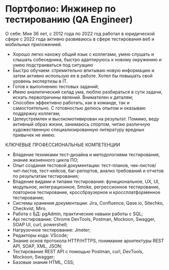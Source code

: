# Портфолио: Инжинер по тестированию (QA Engineer)

О себе: 
Мне 36 лет, с 2012 года по 2022 год работал в юридической сфере с 2022 года активно развиваюсь в сфере тестирования веб и мобильных приложенией.
- Хорошо легко нахожу общий язык с коллегами, умею слушать и слышать собеседника, быстро адаптируюсь к новому окружению и умею подстраиваться под ситуацию
- Быстро обучаем: стремительно впитываю новую информацию и затем активно использую ее в работе. Хотел бы повышать свой уровень экспертизы в IT.
- Готов к выполнению тестовых заданий;
- Имею аналитический склад ума, люблю разбираться в сути задачи, искать первопричины явлений. Внимателен к деталям;
- Способен эффективно работать, как в команде, так и самостоятельно. С готовностью делюсь опытом и оказываю поддержку коллегам;
- Целеустремлен и высокомотивирован на результат.
Помимо, веду активный образ жизни, занимаюсь спортом, читаю различную художественную специализированную литературу вредных привычек не имею.

КЛЮЧЕВЫЕ ПРОФЕССИОНАЛЬНЫЕ КОМПЕТЕНЦИИ
- Владение техниками тест-дизайна и методологиями тестирования, знание жизненного цикла ПО;
- Опыт создания тестовой документации: тест-планов, чек-листов/чит-листов, тест-кейсов, баг-репортов, анализ требований и отчетов по результатам тестирования;
- Владение видами и типами тестирования: функциональное, UX, UI, модульное, интеграционное, Smoke, регрессионное тестирование, повторное тестирование,
кроссбраузерное и кроссплатформенное тестирование;
- Системы хранения документации: Jira, Confluence, Qase.io, Sitechko, Checkvist, Miro.
- Работа с БД: pgAdmin, практические навыки работы с SQL;
- Api тестирование: Chrome DevTools, Postman, Mockoon, Swagger, SOAP UI, curl, powershell;
- Нагрузочное тестирование: Jmeter;
- Редакторы кода: VScode;
- Знание основ протокола HTTP/HTTPS, понимание архитектуры REST API, SOAP, XML, JSON;
- Тестирование REST API с помощью Postman, curl, DevTools, Mockoon, Swagger;
- Базовые знания HTML, CSS;


